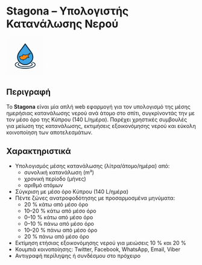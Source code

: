 # Stagona – Υπολογιστής Κατανάλωσης Νερού

<img src="logo.png" alt="Stagona Logo" width="100px" />

## Περιγραφή
Το **Stagona** είναι μία απλή web εφαρμογή για τον υπολογισμό της μέσης ημερήσιας κατανάλωσης νερού ανά άτομο στο σπίτι, συγκρίνοντάς την με τον μέσο όρο της Κύπρου (140 L/ημέρα). Παρέχει χρηστικές συμβουλές για μείωση της κατανάλωσης, εκτιμήσεις εξοικονόμησης νερού και εύκολη κοινοποίηση των αποτελεσμάτων.

## Χαρακτηριστικά
- Υπολογισμός μέσης κατανάλωσης (λίτρα/άτομο/ημέρα) από:  
  - συνολική κατανάλωση (m³)  
  - χρονική περίοδο (μήνες)  
  - αριθμό ατόμων  
- Σύγκριση με μέσο όρο Κύπρου (140 L/ημέρα)  
- Πέντε ζώνες ανατροφοδότησης με προσαρμοσμένα μηνύματα:  
  - 20 % κάτω από μέσο όρο  
  - 10–20 % κάτω από μέσο όρο  
  - 0–10 % κάτω από μέσο όρο  
  - 0–10 % πάνω από μέσο όρο  
  - 10–20 % πάνω από μέσο όρο  
  - 20 % πάνω από μέσο όρο  
- Εκτίμηση ετήσιας εξοικονόμησης νερού για μειώσεις 10 % και 20 %
- Κουμπιά κοινοποίησης: Twitter, Facebook, WhatsApp, Email, Viber  
- Αντιγραφή περίληψης ή συνδέσμου στο πρόχειρο  

